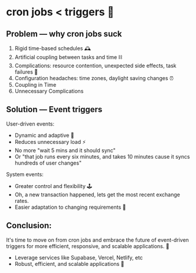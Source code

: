 # cron jobs < triggers 🚀

## Problem — why cron jobs suck
1. Rigid time-based schedules 🕰️
2. Artificial coupling between tasks and time ⛓️
3. Complications: resource contention, unexpected side effects, task failures 🤕
4. Configuration headaches: time zones, daylight saving changes ⏰
5. Coupling in Time
6. Unnecessary Complications

## Solution — Event triggers

User-driven events:
- Dynamic and adaptive 🎯
- Reduces unnecessary load ⚡️
- No more "wait 5 mins and it should sync"
- Or "that job runs every six minutes, and takes 10 minutes cause it syncs hundreds of user changes"

System events:
- Greater control and flexibility 🕹️
- Oh, a new transaction happened, lets get the most recent exchange rates.
- Easier adaptation to changing requirements 🔄

## Conclusion: 
It's time to move on from cron jobs and embrace the future of event-driven triggers for more efficient, responsive, and scalable applications. 🚀
- Leverage services like Supabase, Vercel, Netlify, etc 
- Robust, efficient, and scalable applications 🌟
